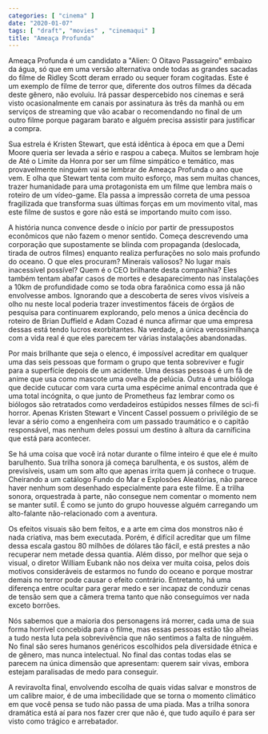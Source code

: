 ```yaml
---
categories: [ "cinema" ]
date: "2020-01-07"
tags: [ "draft", "movies" , "cinemaqui" ]
title: "Ameaça Profunda"
---
```

Ameaça Profunda é um candidato a "Alien: O Oitavo Passageiro" embaixo da água, só que em uma versão alternativa onde todas as grandes sacadas do filme de Ridley Scott deram errado ou sequer foram cogitadas. Este é um exemplo de filme de terror que, diferente dos outros filmes da década deste gênero, não evoluiu. Irá passar despercebido nos cinemas e será visto ocasionalmente em canais por assinatura às três da manhã ou em serviços de streaming que vão acabar o recomendando no final de um outro filme porque pagaram barato e alguém precisa assistir para justificar a compra.

Sua estrela é Kristen Stewart, que está idêntica à época em que a Demi Moore queria ser levada a sério e raspou a cabeça. Muitos se lembram hoje de Até o Limite da Honra por ser um filme simpático e temático, mas provavelmente ninguém vai se lembrar de Ameaça Profunda o ano que vem. E olha que Stewart tenta com muito esforço, mas sem muitas chances, trazer humanidade para uma protagonista em um filme que lembra mais o roteiro de um vídeo-game. Ela passa a impressão correta de uma pessoa fragilizada que transforma suas últimas forças em um movimento vital, mas este filme de sustos e gore não está se importando muito com isso.

A história nunca convence desde o início por partir de pressupostos econômicos que não fazem o menor sentido. Começa descrevendo uma corporação que supostamente se blinda com propaganda (deslocada, tirada de outros filmes) enquanto realiza perfurações no solo mais profundo do oceano. O que eles procuram? Minerais valiosos? No lugar mais inacessível possível? Quem é o CEO brilhante desta companhia? Eles também tentam abafar casos de mortes e desaparecimento nas instalações a 10km de profundidade como se toda obra faraônica como essa já não envolvesse ambos. Ignorando que a descoberta de seres vivos visíveis a olho nu neste local poderia trazer investimentos fáceis de órgãos de pesquisa para continuarem explorando, pelo menos a única decência do roteiro de Brian Duffield e Adam Cozad é nunca afirmar que uma empresa dessas está tendo lucros exorbitantes. Na verdade, a única verossimilhança com a vida real é que eles parecem ter várias instalações abandonadas.

Por mais brilhante que seja o elenco, é impossível acreditar em qualquer uma das seis pessoas que formam o grupo que tenta sobreviver e fugir para a superfície depois de um acidente. Uma dessas pessoas é um fã de anime que usa como mascote uma ovelha de pelúcia. Outra é uma bióloga que decide cutucar com vara curta uma espécime animal encontrada que é uma total incógnita, o que junto de Prometheus faz lembrar como os biólogos são retratados como verdadeiros estúpidos nesses filmes de sci-fi horror. Apenas Kristen Stewart e Vincent Cassel possuem o privilégio de se levar a sério como a engenheira com um passado traumático e o capitão responsável, mas nenhum deles possui um destino à altura da carnificina que está para acontecer.

Se há uma coisa que você irá notar durante o filme inteiro é que ele é muito barulhento. Sua trilha sonora já começa barulhenta, e os sustos, além de previsíveis, usam um som alto que apenas irrita quem já conhece o truque. Cheirando a um catálogo Fundo do Mar e Explosões Aleatórias, não parece haver nenhum som desenhado especialmente para este filme. E a trilha sonora, orquestrada à parte, não consegue nem comentar o momento nem se manter sutil. É como se junto do grupo houvesse alguém carregando um alto-falante não-relacionado com a aventura.

Os efeitos visuais são bem feitos, e a arte em cima dos monstros não é nada criativa, mas bem executada. Porém, é difícil acreditar que um filme dessa escala gastou 80 milhões de dólares tão fácil, e está prestes a não recuperar nem metade dessa quantia. Além disso, por melhor que seja o visual, o diretor William Eubank não nos deixa ver muita coisa, pelos dois motivos consideráveis de estarmos no fundo do oceano e porque mostrar demais no terror pode causar o efeito contrário. Entretanto, há uma diferença entre ocultar para gerar medo e ser incapaz de conduzir cenas de tensão sem que a câmera trema tanto que não conseguimos ver nada exceto borrões.

Nós sabemos que a maioria dos personagens irá morrer, cada uma de sua forma horrível concebida para o filme, mas essas pessoas estão tão alheias a tudo nesta luta pela sobrevivência que não sentimos a falta de ninguém. No final são seres humanos genéricos escolhidos pela diversidade étnica e de gênero, mas nunca intelectual. No final das contas todas elas se parecem na única dimensão que apresentam: querem sair vivas, embora estejam paralisadas de medo para conseguir.

A reviravolta final, envolvendo escolha de quais vidas salvar e monstros de um calibre maior, é de uma imbecilidade que se torna o momento climático em que você pensa se tudo não passa de uma piada. Mas a trilha sonora dramática está aí para nos fazer crer que não é, que tudo aquilo é para ser visto como trágico e arrebatador.
